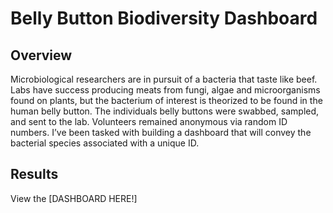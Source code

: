 # Belly Button Biodiversity Dashboard
## Overview
Microbiological researchers are in pursuit of a bacteria that taste like beef. Labs have success producing meats from fungi, algae and microorganisms found on plants, but the bacterium of interest is theorized to be found in the human belly button. The individuals belly buttons were swabbed, sampled, and sent to the lab. Volunteers remained anonymous via random ID numbers. I’ve been tasked with building a dashboard that will convey the bacterial species associated with a unique ID.

## Results
View the [DASHBOARD HERE!]
